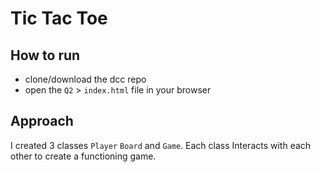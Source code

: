# Tic Tac Toe

## How to run 
- clone/download the dcc repo
- open the ```Q2``` > ```index.html``` file in your browser

## Approach
I created 3 classes ```Player``` ```Board``` and ```Game```. Each class Interacts with each other to create a functioning game. 


